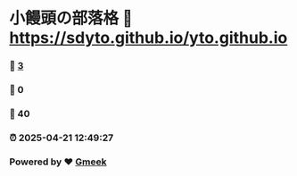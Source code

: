 # 小饅頭の部落格 :link: https://sdyto.github.io/yto.github.io 
### :page_facing_up: [3](https://sdyto.github.io/yto.github.io/tag.html) 
### :speech_balloon: 0 
### :hibiscus: 40 
### :alarm_clock: 2025-04-21 12:49:27 
### Powered by :heart: [Gmeek](https://github.com/Meekdai/Gmeek)
